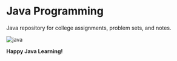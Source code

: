 # Java Programming
Java repository for college assignments,  problem sets, and notes.

![java](https://user-images.githubusercontent.com/54474853/91645667-8d82a500-ea64-11ea-92c7-74ec144d4b91.jpg)

**Happy Java Learning!**
